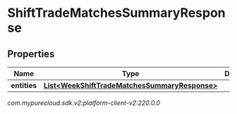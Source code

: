 # ShiftTradeMatchesSummaryResponse


## Properties

| Name | Type | Description | Notes |
| ------------ | ------------- | ------------- | ------------- |
| **entities** | [**List&lt;WeekShiftTradeMatchesSummaryResponse&gt;**](WeekShiftTradeMatchesSummaryResponse) |  |  [optional] |




_com.mypurecloud.sdk.v2:platform-client-v2:220.0.0_
